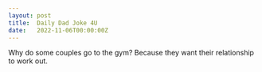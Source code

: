 ```yaml
---
layout: post
title:  Daily Dad Joke 4U
date:   2022-11-06T00:00:00Z
---
```

Why do some couples go to the gym? Because they want their relationship to work out.
